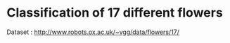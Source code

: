 # Classification of 17 different flowers  
Dataset : http://www.robots.ox.ac.uk/~vgg/data/flowers/17/  
